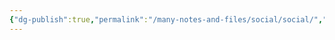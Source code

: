 ```yaml
---
{"dg-publish":true,"permalink":"/many-notes-and-files/social/social/","noteIcon":"","created":"2025-10-09T21:04:17.130+02:00","updated":"2025-10-09T21:04:20.527+02:00"}
---
```


